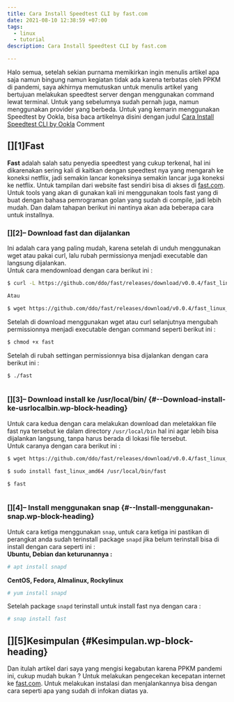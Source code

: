 ```yaml
---
title: Cara Install Speedtest CLI by fast.com
date: 2021-08-10 12:38:59 +07:00
tags:
  - linux
  - tutorial
description: Cara Install Speedtest CLI by fast.com

---
```

Halo semua, setelah sekian purnama memikirkan ingin menulis artikel apa saja namun bingung namun kegiatan tidak ada karena terbatas oleh PPKM di pandemi, saya akhirnya memutuskan untuk menulis artikel yang bertujuan melakukan speedtest server dengan menggunakan command lewat terminal. Untuk yang sebelumnya sudah pernah juga, namun menggunakan provider yang berbeda. Untuk yang kemarin menggunakan Speedtest by Ookla, bisa baca artikelnya disini dengan judul&nbsp;<a href="https://tulisan.masdzub.com/cara-install-speedtest-cli-by-ookla.aspx" target="_blank" rel="noreferrer noopener">Cara Install Speedtest CLI by Ookla</a>&nbsp;Comment

## [][1]Fast 

**Fast**&nbsp;adalah salah satu penyedia speedtest yang cukup terkenal, hal ini dikarenakan sering kali di kaitkan dengan speedtest nya yang mengarah ke koneksi netflix, jadi semakin lancar koneksinya semakin lancar juga koneksi ke netflix. Untuk tampilan dari website fast sendiri bisa di akses di&nbsp;<a href="https://fast.com/" target="_blank" rel="noreferrer noopener">fast.com</a>.  
Untuk tools yang akan di gunakan kali ini menggunakan tools fast yang di buat dengan bahasa pemrograman golan yang sudah di compile, jadi lebih mudah. Dan dalam tahapan berikut ini nantinya akan ada beberapa cara untuk installnya.

### [][2]&#8211; Download fast dan dijalankan 

Ini adalah cara yang paling mudah, karena setelah di unduh menggunakan wget atau pakai curl, lalu rubah permissionya menjadi executable dan langsung dijalankan.  
Untuk cara mendownload dengan cara berikut ini :

```bash
$ curl -L https://github.com/ddo/fast/releases/download/v0.0.4/fast_linux_amd64 -o fast

Atau

$ wget https://github.com/ddo/fast/releases/download/v0.0.4/fast_linux_amd64 -O fast
```

Setelah di download menggunakan wget atau curl selanjutnya mengubah permissionnya menjadi executable dengan command seperti berikut ini :

```bash
$ chmod +x fast
```

Setelah di rubah settingan permissionnya bisa dijalankan dengan cara berikut ini :

```bash
$ ./fast
```

<img decoding="async" src="https://i.imgur.com/PJSngnA.png" alt="" /> </figure> 

### [][3]&#8211; Download install ke /usr/local/bin/ {#--Download-install-ke-usrlocalbin.wp-block-heading}

Untuk cara kedua dengan cara melakukan download dan meletakkan file fast nya tersebut ke dalam directory&nbsp;`/usr/local/bin`&nbsp;hal ini agar lebih bisa dijalankan langsung, tanpa harus berada di lokasi file tersebut.  
Untuk caranya dengan cara berikut ini :

```bash
$ wget https://github.com/ddo/fast/releases/download/v0.0.4/fast_linux_amd64

$ sudo install fast_linux_amd64 /usr/local/bin/fast

$ fast
```

<img decoding="async" src="https://i.imgur.com/7diavY0.png" alt="" /> </figure> 

### [][4]&#8211; Install menggunakan snap {#--Install-menggunakan-snap.wp-block-heading}

Untuk cara ketiga menggunakan&nbsp;`snap`, untuk cara ketiga ini pastikan di perangkat anda sudah terinstall package&nbsp;`snapd`&nbsp;jika belum terinstall bisa di install dengan cara seperti ini :  
**Ubuntu, Debian dan keturunannya :**

```bash
# apt install snapd
```

**CentOS, Fedora, Almalinux, Rockylinux**

```bash
# yum install snapd
```

Setelah package&nbsp;`snapd`&nbsp;terinstall untuk install fast nya dengan cara :

```bash
# snap install fast
```

## [][5]Kesimpulan {#Kesimpulan.wp-block-heading}

Dan itulah artikel dari saya yang mengisi kegabutan karena PPKM pandemi ini, cukup mudah bukan ? Untuk melakukan pengecekan kecepatan internet ke&nbsp;<a href="https://fast.com/" target="_blank" rel="noreferrer noopener">fast.com</a>. Untuk melakukan instalasi dan menjalankannya bisa dengan cara seperti apa yang sudah di infokan diatas ya.
